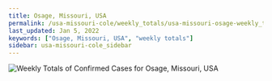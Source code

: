 ```yaml
---
title: Osage, Missouri, USA
permalink: /usa-missouri-cole/weekly_totals/usa-missouri-osage-weekly_totals.html
last_updated: Jan 5, 2022
keywords: ["Osage, Missouri, USA", "weekly totals"]
sidebar: usa-missouri-cole_sidebar
---
```


![Weekly Totals of Confirmed Cases for Osage, Missouri, USA](/covid_tracker/images/graphs/usa-missouri-osage-weekly_totals_graph.png)

